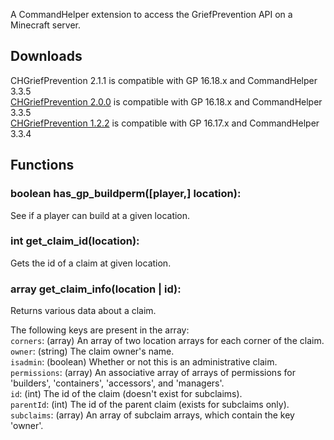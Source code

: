 A CommandHelper extension to access the GriefPrevention API on a Minecraft server.

## Downloads

CHGriefPrevention 2.1.1 is compatible with GP 16.18.x and CommandHelper 3.3.5  
[CHGriefPrevention 2.0.0](https://github.com/PseudoKnight/CHGriefPrevention/releases/tag/2.0.0) is compatible with GP 16.18.x and CommandHelper 3.3.5  
[CHGriefPrevention 1.2.2](https://github.com/PseudoKnight/CHGriefPrevention/releases/tag/1.2.2) is compatible with GP 16.17.x and CommandHelper 3.3.4

## Functions
### boolean has\_gp\_buildperm([player,] location):
See if a player can build at a given location.
### int get\_claim\_id(location):
Gets the id of a claim at given location.
### array get\_claim\_info(location | id):
Returns various data about a claim.

The following keys are present in the array:  
`corners`: (array) An array of two location arrays for each corner of the claim.  
`owner`: (string) The claim owner's name.  
`isadmin`: (boolean) Whether or not this is an administrative claim.  
`permissions`: (array) An associative array of arrays of permissions for 'builders', 'containers', 'accessors', and 'managers'.  
`id`: (int) The id of the claim (doesn't exist for subclaims).  
`parentId`: (int) The id of the parent claim (exists for subclaims only).  
`subclaims`: (array) An array of subclaim arrays, which contain the key 'owner'.